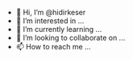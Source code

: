 - 👋 Hi, I’m @hidirkeser
- 👀 I’m interested in ...
- 🌱 I’m currently learning ...
- 💞️ I’m looking to collaborate on ...
- 📫 How to reach me ...

<!---
hidirkeser/hidirkeser is a ✨ special ✨ repository because its `README.md` (this file) appears on your GitHub profile.
You can click the Preview link to take a look at your changes.
--->
